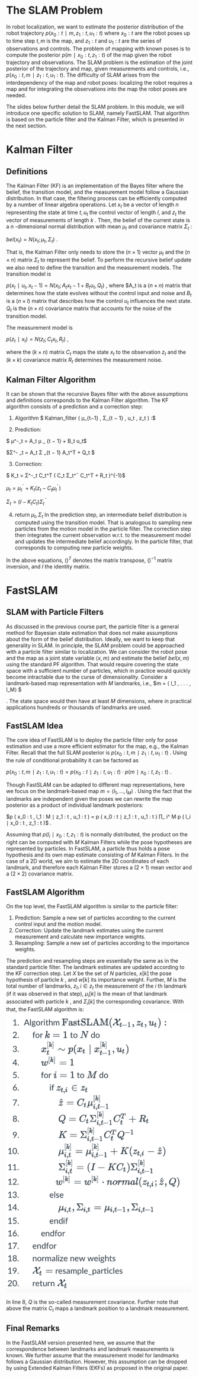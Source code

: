 # The SLAM Problem
In robot localization, we want to estimate the posterior distribution of the robot trajectory 
$p
(
x_0
:
t
∣
m
,
z_1
:
t
,
u_1
:
t
)$
where $x_0
:
t$ are the robot poses up to time step 
$t
, 
m$ is the map, and 
$z_1
:
t$
and 
$u_1
:
t$ are the series of observations and controls. The problem of mapping with known poses is to compute the posterior 
$p
(
m
∣
x_0
:
t
,
z_1
:
t
)$ of the map given the robot trajectory and observations. The SLAM problem is the estimation of the joint posterior of the trajectory and map, given measurements and controls, i.e., 
$p
(
x_0
:
t
,
m
∣
z_1
:
t
,
u_1
:
t
)$. The difficulty of SLAM arises from the interdependency of the map and robot poses: localizing the robot requires a map and for integrating the observations into the map the robot poses are needed.

The slides below further detail the SLAM problem. In this module, we will introduce one specific solution to SLAM, namely FastSLAM. That algorithm is based on the particle filter and the Kalman Filter, which is presented in the next section.

# Kalman Filter
## Definitions
The Kalman Filter (KF) is an implementation of the Bayes filter where the belief, the transition model, and the measurement model follow a Gaussian distribution. In that case, the filtering process can be efficiently computed by a number of linear algebra operations. Let 
$x_t$
be a vector of length 
$n$ representing the state at time 
$t
, 
u_t$ the control vector of length 
$l$, and 
$z_t$
the vector of measurements of length 
$k$
. Then, the belief of the current state is a 
$n$
-dimensional normal distribution with mean 
$μ_t$ and covariance matrix 
$Σ_t$ :


$b
e
l
(
x_t
)= N
(
x_t
;
μ_t
,
Σ_t
)$ .

That is, the Kalman Filter only needs to store the 
$(
n
×
1
)$ vector 
$μ_t$ and the 
$(
n
×
n
)$ matrix 
$Σ_t$
to represent the belief. To perform the recursive belief update we also need to define the transition and the measurement models. The transition model is

$p
(
x_t
∣
u_t
,
x_t
−
1
) = N
(
x_t
;
A_t
x_t
−
1
+
B_t
u_t
,
Q_t
)$ ,
where 
$A_t
is a 
$(
n
×
n
)$
matrix that determines how the state evolves without the control input and noise and 
$B
_t$
is a 
$(
n
×
l
)$
matrix that describes how the control 
$u_t$ influences the next state. 
$Q_t$ is the 
$(
n
×
n
)$ covariance matrix that accounts for the noise of the transition model.

The measurement model is


$p
(
z_t
∣
x_t
)= N
(
z_t
;
C_t
x_t
,
R_t
)$
,

where the 
$(
k
×
n
)$
matrix 
$C_t$
maps the state 
$x_t$
to the observation 
$z_t$
and the 
$(
k
×
k
)$
covariance matrix 
$R_t$
determines the measurement noise.

## Kalman Filter Algorithm

It can be shown that the recursive Bayes filter with the above assumptions and definitions corresponds to the Kalman Filter algorithm. The KF algorithm consists of a prediction and a correction step:

1. Algorithm 
$ Kalman_filter
(
μ_{t−1}
,
Σ_{t
−
1}
,
u_t
,
z_t
)
:$

2. Prediction:
  
$ μ^-_t =
A_t
μ
_ {t
−
1}
+
B_t
u_t$ 
   
$Σ^- _t =
A_t Σ
_{t
−
1}
A_t^T
+
Q_t $ 

3. Correction:
  
$ K_t =
Σ^-_t
C_t^T
(
C_t
Σ_t^¯
C_t^T
+
R_t
)^{-1}$

  
$μ_t =
μ_t^
¯
+
K_t
(
z_t
−
C_t
μ_t^¯
)$
  
$Σ_t =
(
I
−
K_t
C_t
)
Σ_t^¯$

4. return 
$μ_t
,
Σ_t$
In the prediction step, an intermediate belief distribution is computed using the transition model. That is analogous to sampling new particles from the motion model in the particle filter. The correction step then integrates the current observation w.r.t. to the measurement model and updates the intermediate belief accordingly. In the particle filter, that corresponds to computing new particle weights.

In the above equations, 
$(
)^
T$
 denotes the matrix transpose, 
$(
)^{−
1}$
matrix inversion, and 
$I$ the identity matrix.

# FastSLAM

## SLAM with Particle Filters

As discussed in the previous course part, the particle filter is a general method for Bayesian state estimation that does not make assumptions about the form of the belief distribution. Ideally, we want to keep that generality in SLAM. In principle, the SLAM problem could be approached with a particle filter similar to localization. We can consider the robot pose and the map as a joint state variable 
$⟨
x
,
m
⟩$
 and estimate the belief 
$b
e
l
(
x
,
m
)$
 using the standard PF algorithm. That would require covering the state space with a sufficient number of particles, which in practice would quickly become intractable due to the curse of dimensionality. Consider a landmark-based map representation with 
$M$
 landmarks, i.e., 
$m =
⟨
l_1
,
.
.
.
,
l_M⟩
$

. The state space would then have at least 
$M$
dimensions, where in practical applications hundreds or thousands of landmarks are used. 


## FastSLAM Idea
The core idea of FastSLAM is to deploy the particle filter only for pose estimation and use a more efficient estimator for the map, e.g., the Kalman Filter. Recall that the full SLAM posterior is 
$p
(
x_0
:
t
,
m
∣
z_1
:
t
,
u_1
:
t
)$
. Using the rule of conditional probability it can be factored as

 
$p
(
x_0
:
t
,
m
∣
z_1
:
t
,
u_1
:
t
) =
p
(
x_0
:
t
∣
z_1
:
t
,
u_1
:
t
)
⋅
p
(
m
∣
x_0
:
t
,
z_1
:
t
)$
.

Though FastSLAM can be adapted to different map representations, here we focus on the landmark-based map 
$m =
⟨
l_1
,
.
.
.
,
l_M
⟩$
. Using the fact that the landmarks are independent given the poses we can rewrite the map posterior as a product of individual landmark posteriors:


$p
(
x_0
:
t
,
l_1
:
M
∣
z_1
:
t
,
u_1
:
t
) =
p
(
x_0
:
t
∣
z_1
:
t
,
u_1
:
t
)
∏_
i^
M
p
(
l_i
∣
x_0
:
t
,
z_1
:
t
)$
.

Assuming that 
$p
(
l_i
∣
x_0
:
t
,
z_1
:
t
)$
 is normally distributed, the product on the right can be computed with 
$M$
 Kalman Filters while the pose hypotheses are represented by particles. In FastSLAM, a particle thus holds a pose hypothesis and its own map estimate consisting of 
$M$
 Kalman Filters. In the case of a 2D world, we aim to estimate the 2D coordinates of each landmark, and therefore each Kalman Filter stores a 
$(
2
×
1
)$
 mean vector and a 
$(
2
×
2
)$
 covariance matrix.


## FastSLAM Algorithm
On the top level, the FastSLAM algorithm is similar to the particle filter:

1. Prediction: Sample a new set of particles according to the current control input and the motion model.
2. Correction: Update the landmark estimates using the current measurement and calculate new importance weights.
3. Resampling: Sample a new set of particles according to the importance weights.

The prediction and resampling steps are essentially the same as in the standard particle filter. The landmark estimates are updated according to the KF correction step. Let 
$X$
 be the set of 
$N$
 particles, 
$x
[
k
]$
 the pose hypothesis of particle 
$k$
, and 
$w
[
k
]$
 its importance weight. Further, 
$M$
 is the total number of landmarks, 
$z_t
,
i
∈
z_t$
the measurement of the 
$i$
th landmark (if it was observed in that step), 
$μ_
i
[
k
]$
 is the mean of that landmark associated with particle 
$k$
, and 
$Σ_i
[
k
]$
 the corresponding covariance. With that, the FastSLAM algorithm is:
<img src="images/Algo.png" alt="img0" width="500"/>

In line 8, 
$Q$
 is the so-called measurement covariance. Further note that above the matrix 
$C_
t$
 maps a landmark position to a landmark measurement.


## Final Remarks
In the FastSLAM version presented here, we assume that the correspondence between landmarks and landmark measurements is known. We further assume that the measurement model for landmarks follows a Gaussian distribution. However, this assumption can be dropped by using Extended Kalman Filters (EKFs) as proposed in the original paper.